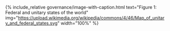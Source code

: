 {% include_relative governance/image-with-caption.html text="Figure 1: Federal and unitary states of the world" img="https://upload.wikimedia.org/wikipedia/commons/4/46/Map_of_unitary_and_federal_states.svg" width="100%" %}
